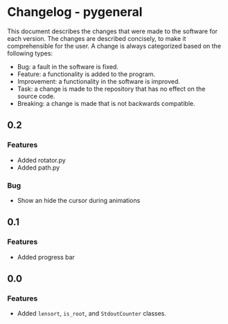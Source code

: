 # Changelog - pygeneral

This document describes the changes that were made to the software for each
version. The changes are described concisely, to make it comprehensible for the
user. A change is always categorized based on the following types:

- Bug: a fault in the software is fixed.
- Feature: a functionality is added to the program.
- Improvement: a functionality in the software is improved.
- Task: a change is made to the repository that has no effect on the source
  code.
- Breaking: a change is made that is not backwards compatible.

## 0.2

### Features

- Added rotator.py
- Added path.py

### Bug

- Show an hide the cursor during animations

## 0.1

### Features

- Added progress bar

## 0.0

### Features

- Added `lensort`, `is_root`, and `StdoutCounter` classes.
